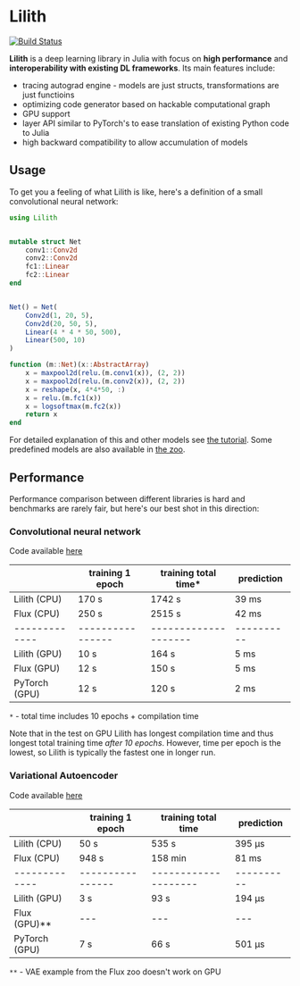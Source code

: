 # Lilith

[![Build Status](https://travis-ci.org/dfdx/Lilith.jl.svg?branch=master)](https://travis-ci.org/dfdx/Lilith.jl)


**Lilith** is a deep learning library in Julia with focus on **high performance** and **interoperability with existing DL frameworks**. Its main features include:

* tracing autograd engine - models are just structs, transformations are just functioins
* optimizing code generator based on hackable computational graph
* GPU support
* layer API similar to PyTorch's to ease translation of existing Python code to Julia
* high backward compatibility to allow accumulation of models

## Usage

To get you a feeling of what Lilith is like, here's a definition of a small convolutional neural network:

```julia
using Lilith


mutable struct Net
    conv1::Conv2d
    conv2::Conv2d
    fc1::Linear
    fc2::Linear
end


Net() = Net(
    Conv2d(1, 20, 5),
    Conv2d(20, 50, 5),
    Linear(4 * 4 * 50, 500),
    Linear(500, 10)
)

function (m::Net)(x::AbstractArray)
    x = maxpool2d(relu.(m.conv1(x)), (2, 2))
    x = maxpool2d(relu.(m.conv2(x)), (2, 2))
    x = reshape(x, 4*4*50, :)
    x = relu.(m.fc1(x))
    x = logsoftmax(m.fc2(x))
    return x
end
```

For detailed explanation of this and other models see [the tutorial](https://github.com/dfdx/Lilith.jl/tree/master/tutorial). Some predefined models are also available in [the zoo](https://github.com/dfdx/Lilith.jl/tree/master/zoo).


## Performance

Performance comparison between different libraries is hard and benchmarks are rarely fair, but here's our best shot in this direction:

### Convolutional neural network

Code available [here](https://github.com/dfdx/Lilith.jl/tree/master/benchmarks/cnn)

|               | training 1 epoch | training total time* | prediction |
| ------------- | ---------------- | -------------------- | ---------- |
| Lilith (CPU)  |    170 s         |       1742 s         |   39 ms    |
| Flux (CPU)    |    250 s         |       2515 s         |   42 ms    |
| ------------- | ---------------- | -------------------- | ---------- |
| Lilith (GPU)  |     10 s         |        164 s         |    5 ms    |
| Flux (GPU)    |     12 s         |        150 s         |    5 ms    |
| PyTorch (GPU) |     12 s         |        120 s         |    2 ms    |

`*` - total time includes 10 epochs + compilation time

Note that in the test on GPU Lilith has longest compilation time and thus
longest total training time _after 10 epochs_. However, time per epoch
is the lowest, so Lilith is typically the fastest one in longer run.



### Variational Autoencoder

Code available [here](https://github.com/dfdx/Lilith.jl/tree/master/benchmarks/vae)

|               | training 1 epoch | training total time  | prediction |
| ------------- | ---------------- | -------------------- | ---------- |
| Lilith (CPU)  |     50 s         |        535 s         |   395 μs   |
| Flux (CPU)    |    948 s         |        158 min       |    81 ms   |
| ------------- | ---------------- | -------------------- | ---------- |
| Lilith (GPU)  |      3 s         |         93 s         |   194 μs   |
| Flux (GPU)**  |     ---          |          ---         |     ---    |
| PyTorch (GPU) |      7 s         |         66 s         |   501 µs   |

`**` - VAE example from the Flux zoo doesn't work on GPU